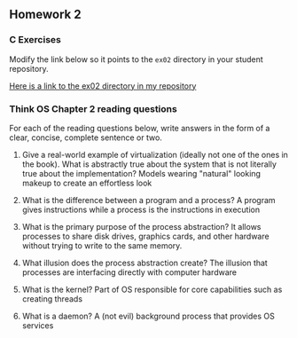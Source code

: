 ## Homework 2

### C Exercises

Modify the link below so it points to the `ex02` directory in your
student repository.

[Here is a link to the ex02 directory in my repository](https://github.com/iblancett/ExercisesInC/tree/master/exercises/ex02)

### Think OS Chapter 2 reading questions

For each of the reading questions below, write answers in the form of
a clear, concise, complete sentence or two.

1. Give a real-world example of virtualization (ideally not one of
the ones in the book).  What is abstractly true about the system that
is not literally true about the implementation?  Models wearing "natural" looking makeup to create an effortless look

2. What is the difference between a program and a process? A program gives instructions while a process is the instructions in execution

3. What is the primary purpose of the process abstraction? It allows processes to share disk drives, graphics cards, and other hardware without trying to write to the same memory.

4. What illusion does the process abstraction create? The illusion that processes are interfacing directly with computer hardware

5. What is the kernel? Part of OS responsible for core capabilities such as creating threads

6. What is a daemon? A (not evil) background process that provides OS services
